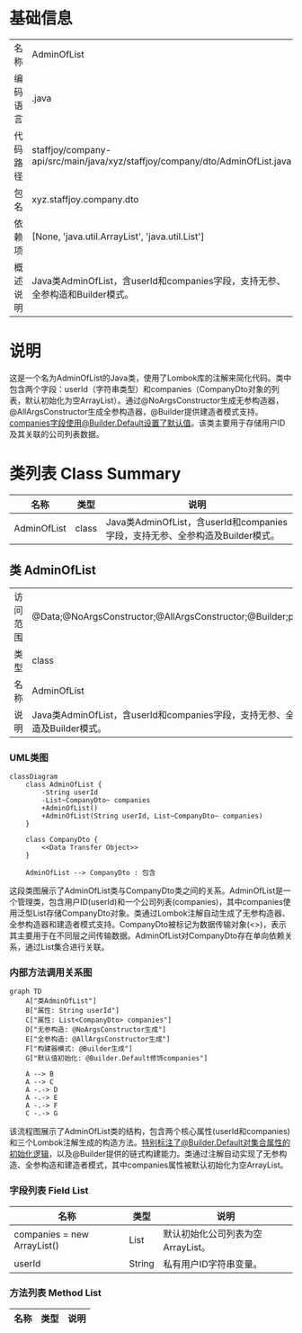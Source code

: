 # 基础信息

|      |      |
|------|------|
| 名称 | AdminOfList |
| 编码语言 | .java |
| 代码路径 | staffjoy/company-api/src/main/java/xyz/staffjoy/company/dto/AdminOfList.java |
| 包名 | xyz.staffjoy.company.dto |
| 依赖项 | [None, 'java.util.ArrayList', 'java.util.List'] |
| 概述说明 | Java类AdminOfList，含userId和companies字段，支持无参、全参构造和Builder模式。 |

# 说明

这是一个名为AdminOfList的Java类，使用了Lombok库的注解来简化代码。类中包含两个字段：userId（字符串类型）和companies（CompanyDto对象的列表，默认初始化为空ArrayList）。通过@NoArgsConstructor生成无参构造器，@AllArgsConstructor生成全参构造器，@Builder提供建造者模式支持。companies字段使用@Builder.Default设置了默认值。该类主要用于存储用户ID及其关联的公司列表数据。

# 类列表 Class Summary

| 名称   | 类型  | 说明 |
|-------|------|-------------|
| AdminOfList | class | Java类AdminOfList，含userId和companies字段，支持无参、全参构造及Builder模式。 |



## 类 AdminOfList

|      |      |
|------|------|
| 访问范围 | @Data;@NoArgsConstructor;@AllArgsConstructor;@Builder;public |
| 类型 | class |
| 名称 | AdminOfList |
| 说明 | Java类AdminOfList，含userId和companies字段，支持无参、全参构造及Builder模式。 |


### UML类图

```mermaid
classDiagram
    class AdminOfList {
        -String userId
        -List~CompanyDto~ companies
        +AdminOfList()
        +AdminOfList(String userId, List~CompanyDto~ companies)
    }
    
    class CompanyDto {
        <<Data Transfer Object>> 
    }
    
    AdminOfList --> CompanyDto : 包含
```

这段类图展示了AdminOfList类与CompanyDto类之间的关系。AdminOfList是一个管理类，包含用户ID(userId)和一个公司列表(companies)，其中companies使用泛型List存储CompanyDto对象。类通过Lombok注解自动生成了无参构造器、全参构造器和建造者模式支持。CompanyDto被标记为数据传输对象(<<Data Transfer Object>>)，表示其主要用于在不同层之间传输数据。AdminOfList对CompanyDto存在单向依赖关系，通过List集合进行关联。


### 内部方法调用关系图

```mermaid
graph TD
    A["类AdminOfList"]
    B["属性: String userId"]
    C["属性: List<CompanyDto> companies"]
    D["无参构造: @NoArgsConstructor生成"]
    E["全参构造: @AllArgsConstructor生成"]
    F["构建器模式: @Builder生成"]
    G["默认值初始化: @Builder.Default修饰companies"]

    A --> B
    A --> C
    A -.-> D
    A -.-> E
    A -.-> F
    C -.-> G
```

该流程图展示了AdminOfList类的结构，包含两个核心属性(userId和companies)和三个Lombok注解生成的构造方法。特别标注了@Builder.Default对集合属性的初始化逻辑，以及@Builder提供的链式构建能力。类通过注解自动实现了无参构造、全参构造和建造者模式，其中companies属性被默认初始化为空ArrayList。

### 字段列表 Field List

| 名称  | 类型  | 说明 |
|-------|-------|------|
| companies = new ArrayList<CompanyDto>() | List<CompanyDto> | 默认初始化公司列表为空ArrayList。 |
| userId | String | 私有用户ID字符串变量。 |

### 方法列表 Method List

| 名称  | 类型  | 说明 |
|-------|-------|------|




